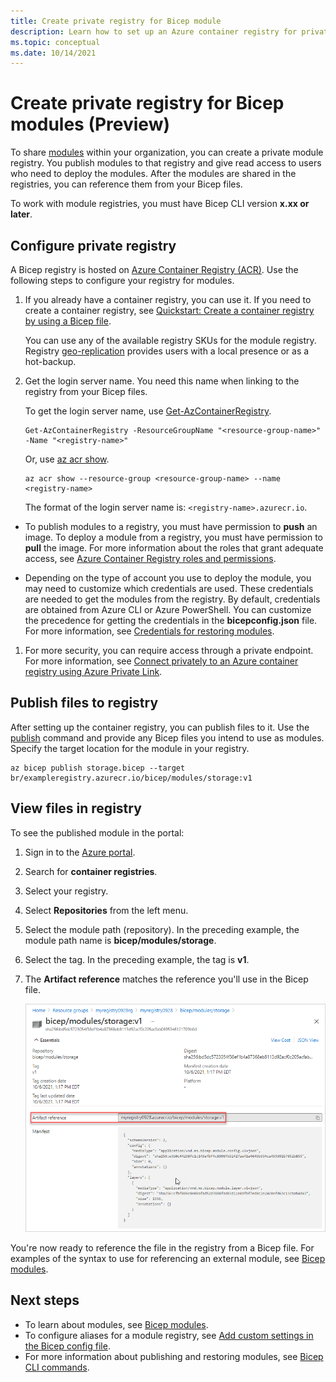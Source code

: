 ```yaml
---
title: Create private registry for Bicep module
description: Learn how to set up an Azure container registry for private Bicep modules
ms.topic: conceptual
ms.date: 10/14/2021
---
```


# Create private registry for Bicep modules (Preview)

To share [modules](modules.md) within your organization, you can create a private module registry. You publish modules to that registry and give read access to users who need to deploy the modules. After the modules are shared in the registries, you can reference them from your Bicep files.

To work with module registries, you must have Bicep CLI version **x.xx or later**.

## Configure private registry

A Bicep registry is hosted on [Azure Container Registry (ACR)](../../container-registry/container-registry-intro.md). Use the following steps to configure your registry for modules.

1. If you already have a container registry, you can use it. If you need to create a container registry, see [Quickstart: Create a container registry by using a Bicep file](../../container-registry/container-registry-get-started-bicep.md). 

   You can use any of the available registry SKUs for the module registry. Registry [geo-replication](../../container-registry/container-registry-geo-replication.md) provides users with a local presence or as a hot-backup.

1. Get the login server name. You need this name when linking to the registry from your Bicep files. 

   To get the login server name, use [Get-AzContainerRegistry](/powershell/module/az.containerregistry/get-azcontainerregistry).

   ```azurepowershell
   Get-AzContainerRegistry -ResourceGroupName "<resource-group-name>" -Name "<registry-name>"
   ```

   Or, use [az acr show](/cli/azure/acr#az_acr_show).

   ```azurecli
   az acr show --resource-group <resource-group-name> --name <registry-name>
   ```

   The format of the login server name is: `<registry-name>.azurecr.io`.

- To publish modules to a registry, you must have permission to **push** an image. To deploy a module from a registry, you must have permission to **pull** the image. For more information about the roles that grant adequate access, see [Azure Container Registry roles and permissions](../../container-registry/container-registry-roles.md).

- Depending on the type of account you use to deploy the module, you may need to customize which credentials are used. These credentials are needed to get the modules from the registry. By default, credentials are obtained from Azure CLI or Azure PowerShell. You can customize the precedence for getting the credentials in the **bicepconfig.json** file. For more information, see [Credentials for restoring modules](bicep-config.md#credentials-for-restoring-modules).

1. For more security, you can require access through a private endpoint. For more information, see [Connect privately to an Azure container registry using Azure Private Link](../../container-registry/container-registry-private-link.md).

## Publish files to registry

After setting up the container registry, you can publish files to it. Use the [publish](bicep-cli.md#publish) command and provide any Bicep files you intend to use as modules. Specify the target location for the module in your registry.

```azurecli
az bicep publish storage.bicep --target br/exampleregistry.azurecr.io/bicep/modules/storage:v1
```

## View files in registry

To see the published module in the portal:

1. Sign in to the [Azure portal](https://portal.azure.com).
1. Search for **container registries**.
1. Select your registry.
1. Select **Repositories** from the left menu.
1. Select the module path (repository).  In the preceding example, the module path name is **bicep/modules/storage**.
1. Select the tag. In the preceding example, the tag is **v1**.
1. The **Artifact reference** matches the reference you'll use in the Bicep file.

   ![Bicep module registry artifact reference](./media/private-module-registry/bicep-module-registry-artifact-reference.png)

You're now ready to reference the file in the registry from a Bicep file. For examples of the syntax to use for referencing an external module, see [Bicep modules](modules.md).

## Next steps

* To learn about modules, see [Bicep modules](modules.md).
* To configure aliases for a module registry, see [Add custom settings in the Bicep config file](private-module-registry.md).
* For more information about publishing and restoring modules, see [Bicep CLI commands](bicep-cli.md).
